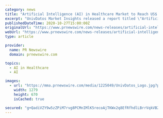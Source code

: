 ```yaml
---
category: news
title: "Artificial Intelligence (AI) in Healthcare Market to Reach US$ 26.5 Billion by 2025, Globally |CAGR: 41%| UnivDatos Market Insights"
excerpt: "UnivDatos Market Insights released a report titled \"Artificial Intelligence (AI) in Healthcare Market - by Technology (Machine Learning,"
publishedDateTime: 2020-10-27T15:00:00Z
originalUrl: "https://www.prnewswire.com/news-releases/artificial-intelligence-ai-in-healthcare-market-to-reach-us-26-5-billion-by-2025--globally-cagr-41-univdatos-market-insights-301160783.html"
webUrl: "https://www.prnewswire.com/news-releases/artificial-intelligence-ai-in-healthcare-market-to-reach-us-26-5-billion-by-2025--globally-cagr-41-univdatos-market-insights-301160783.html"
type: article

provider:
  name: PR Newswire
  domain: prnewswire.com

topics:
  - AI in Healthcare
  - AI

images:
  - url: "https://mma.prnewswire.com/media/1225049/UnivDatos_Logo.jpg?p=facebook"
    width: 1279
    height: 670
    isCached: true

secured: "g+QadiVZY9w5zZPiM7rvg8PCMnIMlK5recoAjTKWx2q8EfRfhdlLBrrVqkVB2ru/zhNqrlZDbCzd0c07lqvcR3w9vYvLOvtUYjxyua6db5aUqows+T9x2+/EGrbPMB4c2yLjglNeo6esy9ANuME6eV+S8DQaxy1ZxSU2e0+2Q35/muqDt0prjtBebtwzD2urY8wktH0VE0eZCXma9FPecX2BlRy2EZnFXq9e7eIi1wi4+pfqFcYiGSfa26syBhv7GVkB27k3iXeWG/3qXTB22zlonpQEOkICbPX/Ni+cs5CMdu9G67/H//rugC9bAQ5179jYmoKyoYUTziswhlfKb17eyP28OnUCxUobva8LM4M=;AIsb8DmV4ZjIMtL4IZgZhw=="
---
```


